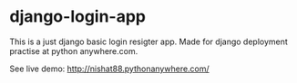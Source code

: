 # django-login-app

This is a just django basic login resigter app. Made for django deployment practise at python anywhere.com.

See live demo: http://nishat88.pythonanywhere.com/
